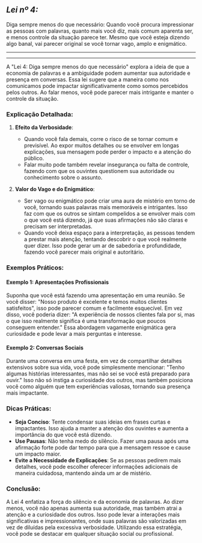 ## *Lei nº 4:*
Diga sempre menos do que necessário: Quando você procura impressionar as pessoas com palavras, quanto mais você diz, mais comum aparenta ser, e menos controle da situação parece ter. Mesmo que você esteja dizendo algo banal, vai parecer original se você tornar vago, amplo e enigmático.

---
---
A "Lei 4: Diga sempre menos do que necessário" explora a ideia de que a economia de palavras e a ambiguidade podem aumentar sua autoridade e presença em conversas. Essa lei sugere que a maneira como nos comunicamos pode impactar significativamente como somos percebidos pelos outros. Ao falar menos, você pode parecer mais intrigante e manter o controle da situação.

### Explicação Detalhada:

1. **Efeito da Verbosidade**:
    
    - Quando você fala demais, corre o risco de se tornar comum e previsível. Ao expor muitos detalhes ou se envolver em longas explicações, sua mensagem pode perder o impacto e a atenção do público.
    - Falar muito pode também revelar insegurança ou falta de controle, fazendo com que os ouvintes questionem sua autoridade ou conhecimento sobre o assunto.
2. **Valor do Vago e do Enigmático**:
    
    - Ser vago ou enigmático pode criar uma aura de mistério em torno de você, tornando suas palavras mais memoráveis e intrigantes. Isso faz com que os outros se sintam compelidos a se envolver mais com o que você está dizendo, já que suas afirmações não são claras e precisam ser interpretadas.
    - Quando você deixa espaço para a interpretação, as pessoas tendem a prestar mais atenção, tentando descobrir o que você realmente quer dizer. Isso pode gerar um ar de sabedoria e profundidade, fazendo você parecer mais original e autoritário.

### Exemplos Práticos:

#### Exemplo 1: Apresentações Profissionais

Suponha que você está fazendo uma apresentação em uma reunião. Se você disser: "Nosso produto é excelente e temos muitos clientes satisfeitos", isso pode parecer comum e facilmente esquecível. Em vez disso, você poderia dizer: "A experiência de nossos clientes fala por si, mas o que isso realmente significa é uma transformação que poucos conseguem entender." Essa abordagem vagamente enigmática gera curiosidade e pode levar a mais perguntas e interesse.

#### Exemplo 2: Conversas Sociais

Durante uma conversa em uma festa, em vez de compartilhar detalhes extensivos sobre sua vida, você pode simplesmente mencionar: "Tenho algumas histórias interessantes, mas não sei se você está preparado para ouvir." Isso não só instiga a curiosidade dos outros, mas também posiciona você como alguém que tem experiências valiosas, tornando sua presença mais impactante.

### Dicas Práticas:

- **Seja Conciso**: Tente condensar suas ideias em frases curtas e impactantes. Isso ajuda a manter a atenção dos ouvintes e aumenta a importância do que você está dizendo.
- **Use Pausas**: Não tenha medo do silêncio. Fazer uma pausa após uma afirmação forte pode dar tempo para que a mensagem ressoe e cause um impacto maior.
- **Evite a Necessidade de Explicações**: Se as pessoas pedirem mais detalhes, você pode escolher oferecer informações adicionais de maneira cuidadosa, mantendo ainda um ar de mistério.

### Conclusão:

A Lei 4 enfatiza a força do silêncio e da economia de palavras. Ao dizer menos, você não apenas aumenta sua autoridade, mas também atrai a atenção e a curiosidade dos outros. Isso pode levar a interações mais significativas e impressionantes, onde suas palavras são valorizadas em vez de diluídas pela excessiva verbosidade. Utilizando essa estratégia, você pode se destacar em qualquer situação social ou profissional.